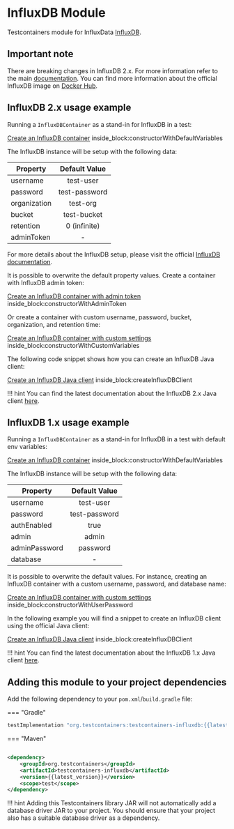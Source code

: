 # InfluxDB Module

Testcontainers module for InfluxData [InfluxDB](https://www.influxdata.com/products/influxdb/).

## Important note

There are breaking changes in InfluxDB 2.x.
For more information refer to the main [documentation](https://docs.influxdata.com/influxdb/v2.0/upgrade/v1-to-v2/).
You can find more information about the official InfluxDB image on [Docker Hub](https://hub.docker.com/_/influxdb).

## InfluxDB 2.x usage example

Running a `InfluxDBContainer` as a stand-in for InfluxDB in a test:

<!--codeinclude-->
[Create an InfluxDB container](../../../modules/influxdb/src/test/java/org/testcontainers/containers/InfluxDBContainerTest.java) inside_block:constructorWithDefaultVariables
<!--/codeinclude-->


The InfluxDB instance will be setup with the following data:<br/>

| Property     | Default Value | 
|--------------|:-------------:|
| username     |   test-user   | 
| password     | test-password | 
| organization |   test-org    |
| bucket       |  test-bucket  |  
| retention    | 0 (infinite)  |
| adminToken   |       -       |

For more details about the InfluxDB setup, please visit the official [InfluxDB documentation](https://docs.influxdata.com/influxdb/v2.0/upgrade/v1-to-v2/docker/#influxdb-2x-initialization-credentials).

It is possible to overwrite the default property values. Create a container with InfluxDB admin token:
<!--codeinclude-->
[Create an InfluxDB container with admin token](../../../modules/influxdb/src/test/java/org/testcontainers/containers/InfluxDBContainerTest.java) inside_block:constructorWithAdminToken
<!--/codeinclude-->

Or create a container with custom username, password, bucket, organization, and retention time:
<!--codeinclude-->
[Create an InfluxDB container with custom settings](../../../modules/influxdb/src/test/java/org/testcontainers/containers/InfluxDBContainerTest.java) inside_block:constructorWithCustomVariables
<!--/codeinclude-->

The following code snippet shows how you can create an InfluxDB Java client:

<!--codeinclude-->
[Create an InfluxDB Java client](../../../modules/influxdb/src/test/java/org/testcontainers/containers/InfluxDBContainerTest.java) inside_block:createInfluxDBClient
<!--/codeinclude-->

!!! hint
    You can find the latest documentation about the InfluxDB 2.x Java client [here](https://github.com/influxdata/influxdb-client-java).

## InfluxDB 1.x usage example

Running a `InfluxDBContainer` as a stand-in for InfluxDB in a test with default env variables:

<!--codeinclude-->
[Create an InfluxDB container](../../../modules/influxdb/src/test/java/org/testcontainers/containers/InfluxDBContainerV1Test.java) inside_block:constructorWithDefaultVariables
<!--/codeinclude-->

The InfluxDB instance will be setup with the following data:<br/>

| Property      | Default Value | 
|---------------|:-------------:|
| username      |   test-user   | 
| password      | test-password | 
| authEnabled   |     true      |  
| admin         |     admin     |
| adminPassword |   password    |
| database      |       -       |

It is possible to overwrite the default values. 
For instance, creating an InfluxDB container with a custom username, password, and database name:
<!--codeinclude-->
[Create an InfluxDB container with custom settings](../../../modules/influxdb/src/test/java/org/testcontainers/containers/InfluxDBContainerV1Test.java) inside_block:constructorWithUserPassword
<!--/codeinclude-->

In the following example you will find a snippet to create an InfluxDB client using the official Java client:

<!--codeinclude-->
[Create an InfluxDB Java client](../../../modules/influxdb/src/test/java/org/testcontainers/containers/InfluxDBContainerV1Test.java) inside_block:createInfluxDBClient
<!--/codeinclude-->

!!! hint
    You can find the latest documentation about the InfluxDB 1.x Java client [here](https://github.com/influxdata/influxdb-java).

## Adding this module to your project dependencies

Add the following dependency to your `pom.xml`/`build.gradle` file:

=== "Gradle"

```groovy
testImplementation "org.testcontainers:testcontainers-influxdb:{{latest_version}}"
```

=== "Maven"

```xml

<dependency>
    <groupId>org.testcontainers</groupId>
    <artifactId>testcontainers-influxdb</artifactId>
    <version>{{latest_version}}</version>
    <scope>test</scope>
</dependency>
```

!!! hint
    Adding this Testcontainers library JAR will not automatically add a database driver JAR to your project. You should ensure that your project also has a suitable database driver as a dependency.
